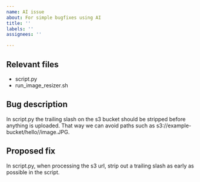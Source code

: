 ```yaml
---
name: AI issue
about: For simple bugfixes using AI
title: ''
labels: ''
assignees: ''

---
```


## Relevant files

- script.py
- run_image_resizer.sh

## Bug description

In script.py the trailing slash on the s3 bucket should be stripped
before anything is uploaded. That way we can avoid paths such as
s3://example-bucket/hello//image.JPG.

## Proposed fix

In script.py, when processing the s3 url, strip out a trailing slash
as early as possible in the script.

